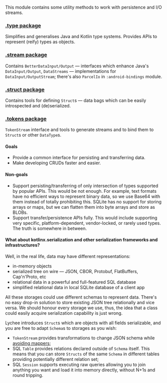 
This module contains some utility methods to work with persistence and I/O streams.

### [.type package](/persistence/src/main/kotlin/net/aquadc/persistence/type)

Simplifies and generalises Java and Kotlin type systems.
Provides APIs to represent (reify) types as objects.

### [.stream package](/persistence/src/main/kotlin/net/aquadc/persistence/stream)

Contains `BetterDataInput/Output` — interfaces which enhance Java's `DataInput/Output`,
`DataStreams` — implementations for `DataInput/OutputStream`;
there's also `ParcelIo` in `:android-bindings` module.

### [.struct package](/persistence/src/main/kotlin/net/aquadc/persistence/struct)

Contains tools for defining `Struct`s — data bags
which can be easily introspected and (de)serialized.

### [.tokens package](/persistence/src/main/kotlin/net/aquadc/persistence/tokens)

`TokenStream` interface and tools to generate streams
and to bind them to `Struct`s or other `DataType`s.

#### Goals

* Provide a common interface for persisting and transferring data.
* Make developing CRUDs faster and easier.

#### Non-goals

* Support persisting/transferring of only intersection of types supported by popular APIs.
  This would be not enough. For example, text formats have no efficient ways to represent binary data, so
  we use Base64 with them instead of totally prohibiting this.
  SQLite has no support for storing arrays or maps, but we can flatten them into byte arrays and store as BLOBs.
* Support transfer/persistence APIs fully.
  This would include supporting very specific, platform-dependent, vendor-locked, or rarely used types.
  The truth is somewhere in between.

#### What about kotlinx.serialization and other serialization frameworks and infrastructures?

Well, in the real life, data may have different representations:
* in-memory objects
* serialized tree on wire — JSON, CBOR, Protobuf, FlatBuffers, Cap'n'Proto, etc
* relational data in a powerful and full-featured SQL database
* simplified relational data in local SQLite database of a client app

All these storages could use different schemas to represent data.
There's no easy drop-in solution to store existing JSON tree relationally and vice versa.
We should honour every storage we use, thus,
the idea that a class could easily acquire serialization capability is just wrong.

Lychee introduces `Struct`s which are objects with all fields serializable,
and you are free to adapt `Schema`s to storages as you wish:
* `TokenStream` provides transformations to change JSON schema
  while [avoiding mappers](https://blog.jooq.org/2019/11/13/stop-mapping-stuff-in-your-middleware-use-sqls-xml-or-json-operators-instead/);
* SQL `Table` provides relations declared outside of `Schema` itself.
  This means that you can store `Structs` of the same `Schema` in different tables
  providing potentially different relation set;
* SQL `Session` supports executing raw queries allowing you to join anything you want
  and load it into memory directly, without N+1s and round tripping.
  
